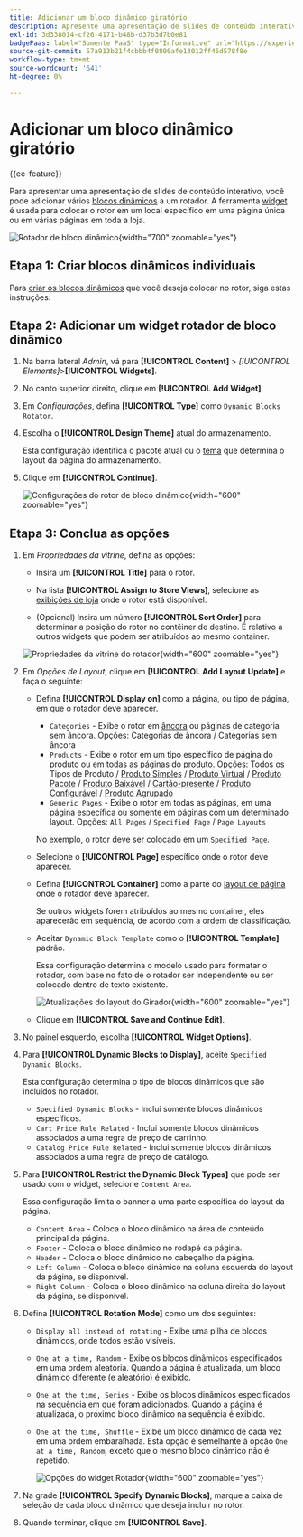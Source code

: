 ```yaml
---
title: Adicionar um bloco dinâmico giratório
description: Apresente uma apresentação de slides de conteúdo interativo na loja adicionando vários blocos dinâmicos a um rotador.
exl-id: 3d338014-cf26-4171-b48b-d37b3d7b0e81
badgePaas: label="Somente PaaS" type="Informative" url="https://experienceleague.adobe.com/en/docs/commerce/user-guides/product-solutions" tooltip="Aplica-se somente a projetos do Adobe Commerce na nuvem (infraestrutura do PaaS gerenciada pela Adobe) e a projetos locais."
source-git-commit: 57a913b21f4cbbb4f0800afe13012ff46d578f8e
workflow-type: tm+mt
source-wordcount: '641'
ht-degree: 0%

---
```


# Adicionar um bloco dinâmico giratório

{{ee-feature}}

Para apresentar uma apresentação de slides de conteúdo interativo, você pode adicionar vários [blocos dinâmicos](dynamic-blocks.md) a um rotador. A ferramenta [widget](widgets.md) é usada para colocar o rotor em um local específico em uma página única ou em várias páginas em toda a loja.

![Rotador de bloco dinâmico](./assets/widget-dynamic-block-rotator.png){width="700" zoomable="yes"}

## Etapa 1: Criar blocos dinâmicos individuais

Para [criar os blocos dinâmicos](dynamic-blocks.md) que você deseja colocar no rotor, siga estas instruções:

## Etapa 2: Adicionar um widget rotador de bloco dinâmico

1. Na barra lateral _Admin_, vá para **[!UICONTROL Content]** > _[!UICONTROL Elements]_>**[!UICONTROL Widgets]**.

1. No canto superior direito, clique em **[!UICONTROL Add Widget]**.

1. Em _Configurações_, defina **[!UICONTROL Type]** como `Dynamic Blocks Rotator`.

1. Escolha o **[!UICONTROL Design Theme]** atual do armazenamento.

   Esta configuração identifica o pacote atual ou o [tema](themes.md) que determina o layout da página do armazenamento.

1. Clique em **[!UICONTROL Continue]**.

   ![Configurações do rotor de bloco dinâmico](./assets/widget-dynamic-block-rotator-settings.png){width="600" zoomable="yes"}

## Etapa 3: Conclua as opções

1. Em _Propriedades da vitrine_, defina as opções:

   - Insira um **[!UICONTROL Title]** para o rotor.

   - Na lista **[!UICONTROL Assign to Store Views]**, selecione as [exibições de loja](../getting-started/websites-stores-views.md) onde o rotor está disponível.

   - (Opcional) Insira um número **[!UICONTROL Sort Order]** para determinar a posição do rotor no contêiner de destino. É relativo a outros widgets que podem ser atribuídos ao mesmo container.

   ![Propriedades da vitrine do rotador](./assets/widget-dynamic-block-rotator-storefront-properties.png){width="600" zoomable="yes"}

1. Em _Opções de Layout_, clique em **[!UICONTROL Add Layout Update]** e faça o seguinte:

   - Defina **[!UICONTROL Display on]** como a página, ou tipo de página, em que o rotador deve aparecer.

      - `Categories` - Exibe o rotor em [âncora](../catalog/navigation-layered.md) ou páginas de categoria sem âncora. Opções: Categorias de âncora / Categorias sem âncora
      - `Products` - Exibe o rotor em um tipo específico de página do produto ou em todas as páginas do produto. Opções: Todos os Tipos de Produto / [Produto Simples](../catalog/product-create-simple.md) / [Produto Virtual](../catalog/product-create-virtual.md) / [Produto Pacote](../catalog/product-create-bundle.md) / [Produto Baixável](../catalog/product-create-downloadable.md) / [Cartão-presente](../catalog/product-gift-card-create.md) / [Produto Configurável](../catalog/product-create-configurable.md) / [Produto Agrupado](../catalog/product-create-grouped.md)
      - `Generic Pages` - Exibe o rotor em todas as páginas, em uma página específica ou somente em páginas com um determinado layout. Opções: `All Pages` / `Specified Page` / `Page Layouts`

     No exemplo, o rotor deve ser colocado em um `Specified Page`.

   - Selecione o **[!UICONTROL Page]** específico onde o rotor deve aparecer.

   - Defina **[!UICONTROL Container]** como a parte do [layout de página](page-layout.md#standard-page-layouts) onde o rotador deve aparecer.

     Se outros widgets forem atribuídos ao mesmo container, eles aparecerão em sequência, de acordo com a ordem de classificação.

   - Aceitar `Dynamic Block Template` como o **[!UICONTROL Template]** padrão.

     Essa configuração determina o modelo usado para formatar o rotador, com base no fato de o rotador ser independente ou ser colocado dentro de texto existente.

     ![Atualizações do layout do Girador](./assets/widget-dynamic-block-rotator-layout-updates.png){width="600" zoomable="yes"}

   - Clique em **[!UICONTROL Save and Continue Edit]**.

1. No painel esquerdo, escolha **[!UICONTROL Widget Options]**.

1. Para **[!UICONTROL Dynamic Blocks to Display]**, aceite `Specified Dynamic Blocks`.

   Esta configuração determina o tipo de blocos dinâmicos que são incluídos no rotador.

   - `Specified Dynamic Blocks` - Inclui somente blocos dinâmicos específicos.
   - `Cart Price Rule Related` - Inclui somente blocos dinâmicos associados a uma regra de preço de carrinho.
   - `Catalog Price Rule Related` - Inclui somente blocos dinâmicos associados a uma regra de preço de catálogo.

1. Para **[!UICONTROL Restrict the Dynamic Block Types]** que pode ser usado com o widget, selecione `Content Area`.

   Essa configuração limita o banner a uma parte específica do layout da página.

   - `Content Area` - Coloca o bloco dinâmico na área de conteúdo principal da página.
   - `Footer` - Coloca o bloco dinâmico no rodapé da página.
   - `Header` - Coloca o bloco dinâmico no cabeçalho da página.
   - `Left Column` - Coloca o bloco dinâmico na coluna esquerda do layout da página, se disponível.
   - `Right Column` - Coloca o bloco dinâmico na coluna direita do layout da página, se disponível.

1. Defina **[!UICONTROL Rotation Mode]** como um dos seguintes:

   - `Display all instead of rotating` - Exibe uma pilha de blocos dinâmicos, onde todos estão visíveis.
   - `One at a time, Random` - Exibe os blocos dinâmicos especificados em uma ordem aleatória. Quando a página é atualizada, um bloco dinâmico diferente (e aleatório) é exibido.
   - `One at the time, Series` - Exibe os blocos dinâmicos especificados na sequência em que foram adicionados. Quando a página é atualizada, o próximo bloco dinâmico na sequência é exibido.
   - `One at the time, Shuffle` - Exibe um bloco dinâmico de cada vez em uma ordem embaralhada. Esta opção é semelhante à opção `One at a time, Random`, exceto que o mesmo bloco dinâmico não é repetido.

     ![Opções do widget Rotador](./assets/widget-dynamic-block-rotator-widget-options.png){width="600" zoomable="yes"}

1. Na grade **[!UICONTROL Specify Dynamic Blocks]**, marque a caixa de seleção de cada bloco dinâmico que deseja incluir no rotor.

1. Quando terminar, clique em **[!UICONTROL Save]**.
